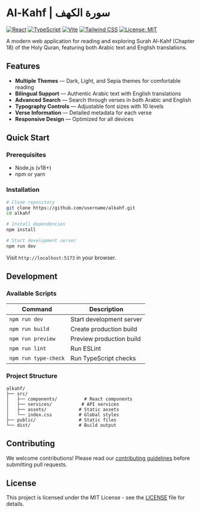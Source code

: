 # Al-Kahf | سورة الكهف

[![React](https://img.shields.io/badge/React-18.3.1-61DAFB?style=flat&logo=react&logoColor=white)](https://reactjs.org/)
[![TypeScript](https://img.shields.io/badge/TypeScript-5.6.2-3178C6?style=flat&logo=typescript&logoColor=white)](https://www.typescriptlang.org/)
[![Vite](https://img.shields.io/badge/Vite-6.0.1-646CFF?style=flat&logo=vite&logoColor=white)](https://vitejs.dev/)
[![Tailwind CSS](https://img.shields.io/badge/Tailwind_CSS-3.4.15-06B6D4?style=flat&logo=tailwindcss&logoColor=white)](https://tailwindcss.com/)
[![License: MIT](https://img.shields.io/badge/License-MIT-yellow.svg)](https://opensource.org/licenses/MIT)

A modern web application for reading and exploring Surah Al-Kahf (Chapter 18) of the Holy Quran, featuring both Arabic text and English translations.

## Features

- **Multiple Themes** — Dark, Light, and Sepia themes for comfortable reading
- **Bilingual Support** — Authentic Arabic text with English translations
- **Advanced Search** — Search through verses in both Arabic and English
- **Typography Controls** — Adjustable font sizes with 10 levels
- **Verse Information** — Detailed metadata for each verse
- **Responsive Design** — Optimized for all devices

## Quick Start

### Prerequisites
- Node.js (v18+)
- npm or yarn

### Installation

```bash
# Clone repository
git clone https://github.com/username/alkahf.git
cd alkahf

# Install dependencies
npm install

# Start development server
npm run dev
```

Visit `http://localhost:5173` in your browser.

## Development

### Available Scripts

| Command | Description |
|---------|-------------|
| `npm run dev` | Start development server |
| `npm run build` | Create production build |
| `npm run preview` | Preview production build |
| `npm run lint` | Run ESLint |
| `npm run type-check` | Run TypeScript checks |

### Project Structure

```
alkahf/
├── src/
│   ├── components/          # React components
│   ├── services/           # API services
│   ├── assets/            # Static assets
│   └── index.css          # Global styles
├── public/                # Static files
└── dist/                  # Build output
```

## Contributing

We welcome contributions! Please read our [contributing guidelines](CONTRIBUTING.md) before submitting pull requests.

## License

This project is licensed under the MIT License - see the [LICENSE](LICENSE) file for details.